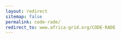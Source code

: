 ```yaml
---
layout: redirect
sitemap: false
permalink: code-rade/
redirect_to: www.africa-grid.org/CODE-RADE
---
```

